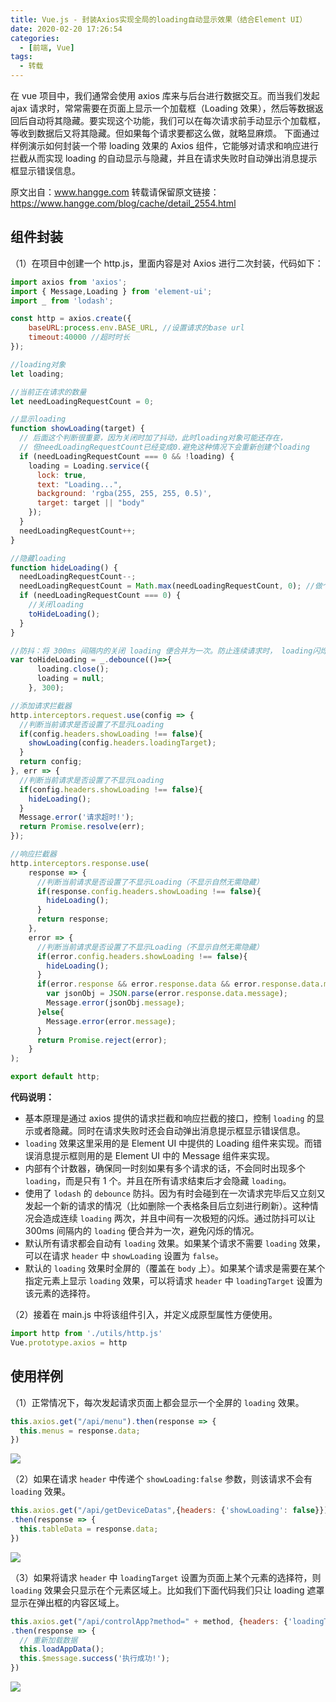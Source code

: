 ```yaml
---
title: Vue.js - 封装Axios实现全局的loading自动显示效果（结合Element UI）
date: 2020-02-20 17:26:54
categories:
  - [前端, Vue]
tags:
  - 转载
---
```


在 vue 项目中，我们通常会使用 axios 库来与后台进行数据交互。而当我们发起 ajax 请求时，常常需要在页面上显示一个加载框（Loading 效果），然后等数据返回后自动将其隐藏。要实现这个功能，我们可以在每次请求前手动显示个加载框，等收到数据后又将其隐藏。但如果每个请求要都这么做，就略显麻烦。
下面通过样例演示如何封装一个带 loading 效果的 Axios 组件，它能够对请求和响应进行拦截从而实现 loading 的自动显示与隐藏，并且在请求失败时自动弹出消息提示框显示错误信息。

原文出自：www.hangge.com  转载请保留原文链接：https://www.hangge.com/blog/cache/detail_2554.html

<!--more-->

## 组件封装

（1）在项目中创建一个 http.js，里面内容是对 Axios 进行二次封装，代码如下：

```js
import axios from 'axios';
import { Message,Loading } from 'element-ui';
import _ from 'lodash';

const http = axios.create({
    baseURL:process.env.BASE_URL, //设置请求的base url
    timeout:40000 //超时时长
});

//loading对象
let loading;

//当前正在请求的数量
let needLoadingRequestCount = 0;

//显示loading
function showLoading(target) {
  // 后面这个判断很重要，因为关闭时加了抖动，此时loading对象可能还存在，
  // 但needLoadingRequestCount已经变成0.避免这种情况下会重新创建个loading
  if (needLoadingRequestCount === 0 && !loading) {
    loading = Loading.service({
      lock: true,
      text: "Loading...",
      background: 'rgba(255, 255, 255, 0.5)',
      target: target || "body"
    });
  }
  needLoadingRequestCount++;
}

//隐藏loading
function hideLoading() {
  needLoadingRequestCount--;
  needLoadingRequestCount = Math.max(needLoadingRequestCount, 0); //做个保护
  if (needLoadingRequestCount === 0) {
    //关闭loading
    toHideLoading();
  }
}

//防抖：将 300ms 间隔内的关闭 loading 便合并为一次。防止连续请求时， loading闪烁的问题。
var toHideLoading = _.debounce(()=>{
      loading.close();
      loading = null;
    }, 300);

//添加请求拦截器
http.interceptors.request.use(config => {
  //判断当前请求是否设置了不显示Loading
  if(config.headers.showLoading !== false){
    showLoading(config.headers.loadingTarget);
  }
  return config;
}, err => {
  //判断当前请求是否设置了不显示Loading
  if(config.headers.showLoading !== false){
    hideLoading();
  }
  Message.error('请求超时!');
  return Promise.resolve(err);
});

//响应拦截器
http.interceptors.response.use(
    response => {
      //判断当前请求是否设置了不显示Loading（不显示自然无需隐藏）
      if(response.config.headers.showLoading !== false){
        hideLoading();
      }
      return response;
    },
    error => {
      //判断当前请求是否设置了不显示Loading（不显示自然无需隐藏）
      if(error.config.headers.showLoading !== false){
        hideLoading();
      }
      if(error.response && error.response.data && error.response.data.message) {
        var jsonObj = JSON.parse(error.response.data.message);
        Message.error(jsonObj.message);
      }else{
        Message.error(error.message);
      }
      return Promise.reject(error);
    }
);

export default http;
```

**代码说明：**

- 基本原理是通过 axios 提供的请求拦截和响应拦截的接口，控制 `loading` 的显示或者隐藏。同时在请求失败时还会自动弹出消息提示框显示错误信息。
- `loading` 效果这里采用的是 Element UI 中提供的 Loading 组件来实现。而错误消息提示框则用的是 Element UI 中的 Message 组件来实现。
- 内部有个计数器，确保同一时刻如果有多个请求的话，不会同时出现多个 `loading`，而是只有 1 个。并且在所有请求结束后才会隐藏 `loading`。
- 使用了 `lodash` 的 `debounce` 防抖。因为有时会碰到在一次请求完毕后又立刻又发起一个新的请求的情况（比如删除一个表格条目后立刻进行刷新）。这种情况会造成连续 `loading` 两次，并且中间有一次极短的闪烁。通过防抖可以让 300ms 间隔内的 `loading` 便合并为一次，避免闪烁的情况。
- 默认所有请求都会自动有 `loading` 效果。如果某个请求不需要 `loading` 效果，可以在请求 `header` 中 `showLoading` 设置为 `false`。
- 默认的 `loading` 效果时全屏的（覆盖在 `body` 上）。如果某个请求是需要在某个指定元素上显示 `loading` 效果，可以将请求 `header` 中 `loadingTarget` 设置为该元素的选择符。

（2）接着在 main.js 中将该组件引入，并定义成原型属性方便使用。

```js
import http from './utils/http.js'
Vue.prototype.axios = http
```

## 使用样例

（1）正常情况下，每次发起请求页面上都会显示一个全屏的 `loading` 效果。

```js
this.axios.get("/api/menu").then(response => {
  this.menus = response.data;
})
```

![](https://www.hangge.com/blog_uploads/201908/2019081010013559515.png)

（2）如果在请求 `header` 中传递个 `showLoading:false` 参数，则该请求不会有 `loading` 效果。

```js
this.axios.get("/api/getDeviceDatas",{headers: {'showLoading': false}})
.then(response => {
  this.tableData = response.data;
})
```

![](https://www.hangge.com/blog_uploads/201908/2019081010075766014.png)

（3）如果将请求 `header` 中 `loadingTarget` 设置为页面上某个元素的选择符，则 `loading` 效果会只显示在个元素区域上。比如我们下面代码我们只让 loading 遮罩显示在弹出框的内容区域上。

```js
this.axios.get("/api/controlApp?method=" + method, {headers: {'loadingTarget': '#dialogContent'}})
.then(response => {
  // 重新加载数据
  this.loadAppData();
  this.$message.success('执行成功!');
})
```

![](https://www.hangge.com/blog_uploads/201908/2019081010141930853.png)
